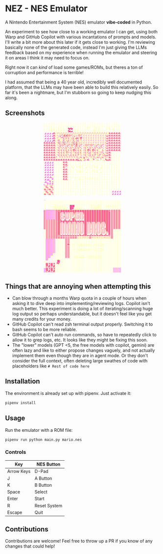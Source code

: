# NEZ - NES Emulator

A Nintendo Entertainment System (NES) emulator **vibe-coded** in Python.  

An experiment to see how close to a working emulator I can get, using both Warp and GitHub Copilot with various incantations of prompts and models. I'll write a bit more about this later if it gets close to working. I'm reviewing basically none of the generated code, instead I'm just giving the LLMs feedback based on my experience when running the emulator and steering it on areas I think it may need to focus on.  

Right now it can _kind_ of load some games/ROMs, but theres a ton of corruption and performance is terrible!

I had assumed that being a 40 year old, incredibly well documented platform, that the LLMs may have been able to build this relatively easily. So far it's been a nightmare, but I'm stubborn so going to keep nudging this along.

## Screenshots

<p align="center">
    <img src="screenshots/c0.png" alt="Screenshot of NEZ running" width="50%">
</p>
<p align="center">
    <img src="screenshots/c1.png" alt="Screenshot of NEZ running" width="50%">
</p>

## Things that are annoying when attempting this

- Can blow through a months Warp quota in a couple of hours when asking it to dive deep into implementing/reviewing logs. Copilot isn't much better. This experiment is doing a lot of iterating/scanning huge log output so perhaps understandable, but it doesn't feel like you get many credits for your money.
- GitHub Copilot can't read zsh terminal output properly. Switching it to bash seems to be more reliable.
- GitHub Copilot can't auto run commands, so have to repeatedly click to allow it to grep logs, etc. It looks like they might be fixing this soon.
- The "lower" models (GPT <5, the free models with copilot, gemini) are often lazy and like to either propose changes vaguely, and not actually implement them even though they are in agent mode. Or they don't consider the full context, often deleting large swathes of code with placeholders like `# Rest of code here`

## Installation

The environment is already set up with pipenv. Just activate it:

```bash
pipenv install
```

## Usage

Run the emulator with a ROM file:

```bash
pipenv run python main.py mario.nes
```

### Controls

| Key | NES Button |
|-----|------------|
| Arrow Keys | D-Pad |
| J | A Button |
| K | B Button |
| Space | Select |
| Enter | Start |
| R | Reset System |
| Escape | Quit |

## Contributions

Contributions are welcome! Feel free to throw up a PR if you know of any changes that could help!
